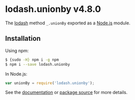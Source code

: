 # lodash.unionby v4.8.0

The [lodash](https://lodash.com/) method `_.unionBy` exported as a [Node.js](https://nodejs.org/) module.

## Installation

Using npm:
```bash
$ {sudo -H} npm i -g npm
$ npm i --save lodash.unionby
```

In Node.js:
```js
var unionBy = require('lodash.unionby');
```

See the [documentation](https://lodash.com/docs#unionBy) or [package source](https://github.com/lodash/lodash/blob/4.8.0-npm-packages/lodash.unionby) for more details.
